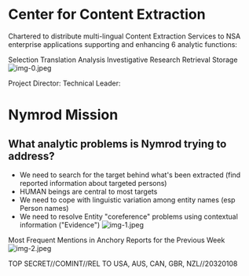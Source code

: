 # Center for Content Extraction 

Chartered to distribute multi-lingual Content Extraction Services to NSA enterprise applications supporting and enhancing 6 analytic functions:

Selection
Translation
Analysis
Investigative Research
Retrieval
Storage
![img-0.jpeg](img-0.jpeg)

Project Director:
Technical Leader:
# Nymrod Mission 

## What analytic problems is Nymrod trying to address?

- We need to search for the target behind what's been extracted (find reported information about targeted persons)
- HUMAN beings are central to most targets
- We need to cope with linguistic variation among entity names (esp Person names)
- We need to resolve Entity "coreference" problems using contextual information ("Evidence")
![img-1.jpeg](img-1.jpeg)

Most Frequent Mentions in Anchory Reports for the Previous Week
![img-2.jpeg](img-2.jpeg)

TOP SECRET//COMINT//REL TO USA, AUS, CAN, GBR, NZL//20320108
